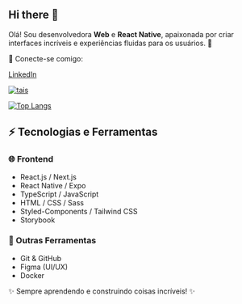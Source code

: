 ## Hi there 👋



Olá! Sou desenvolvedora **Web** e **React Native**, apaixonada por criar interfaces incríveis e experiências fluidas para os usuários. 🚀  



🔗 Conecte-se comigo:

[LinkedIn](linkedin.com/in/taís-porfirio-dos-santos-2a14bb2b4)

[![tais](https://github-readme-stats.vercel.app/api?username=tais1719)](https://github.com/anuraghazra/github-readme-stats)

[![Top Langs](https://github-readme-stats.vercel.app/api/top-langs/?username=tais1719)](https://github.com/anuraghazra/github-readme-stats)

## ⚡ Tecnologias e Ferramentas

### 🌐 Frontend
- React.js / Next.js  
- React Native / Expo  
- TypeScript / JavaScript  
- HTML / CSS / Sass  
- Styled-Components / Tailwind CSS  
- Storybook  




### 🔧 Outras Ferramentas
- Git & GitHub  
- Figma (UI/UX)  
- Docker  

✨ Sempre aprendendo e construindo coisas incríveis! ✨

